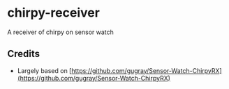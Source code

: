 # chirpy-receiver
A receiver of chirpy on sensor watch

## Credits 

- Largely based on [https://github.com/gugray/Sensor-Watch-ChirpyRX](https://github.com/gugray/Sensor-Watch-ChirpyRX)
